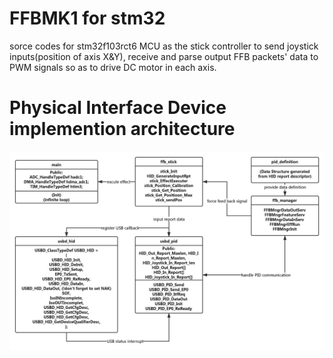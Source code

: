 # FFBMK1 for stm32
sorce codes for stm32f103rct6 MCU as the stick controller to send joystick inputs(position of axis X&Y), receive and parse output FFB packets' data to PWM signals so as to drive DC motor in each axis.
# Physical Interface Device implemention architecture
![pid_ffb.jpg](https://github.com/beantowel/FFBMK1/raw/master/FFBMK1_stm32/Diagrams/pid_ffb.jpg)